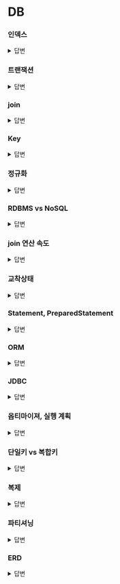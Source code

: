 # DB

### 인덱스


<details>
<summary>답변</summary>
<div markdown="1">

## 인덱스

### B-Tree를 다른 자료구조 대신 DB 인덱스로 선택한 이유

---

B-Tree vs Red-Black Tree

- 공통점
    - red-black tree와 b-tree 모두 balanced tree로써 **항상 좌우 균형이 유지**되기 때문에 O(logN)의 탐색 시간 복잡도가 유지된다.
    - 항상 균형을 맞추는 과정이 수반되기 때문에 추가 삭제 수정에 시간이 더 소요된다.

- 차이점
    - red-black tree는 하나의 노드에 하나의 데이터만 들어갈 수 있다.
    - B-Tree의 경우 하나의 노드에 여러 데이터가 들어갈 수 있다. MySQL 에서는 하나의 페이지에 인덱스 키가 최대 585개 들어갈 수 있다. 따라서 자식 노드를 그만큼 가질 수 있는 것이다.


하나의 노드에 들어가는 데이터 수가 많다는 건, 탐색을 위한 시간 복잡도가 줄어든다는 의미이다.

하나의 노드 내의 데이터들은 물리 메모리 상의 연속적인 배열로 연결되어 있다. 이미 주소값이 다 계산되어 있기 때문에 따로 탐색에 시간이 들지 않는다. 즉, 랜덤 엑세스가 아니라 순차 엑세스로 조회할 수 있다.

하지만 red-black-tree의 경우 다른 데이터를 참조하기 위해 항상 참조 포인터를 사용해서 이동해야 한다. 주소값을 계산하는 과정은 CPU Intensive한 활동이기 때문에 비용이 많이 든다.

❗️Red-Black Tree와 B-Tree의 시간복잡도는 O(logN)으로 동일하다. 하지만 이는 이론적인 수치의 동일함임. 실제로는 탐색에 있어서 시간 차이가 많이 난다!

### B-Tree vs Array

Array는 조회에 있어서 O(1)의 시간 복잡도를 가진다. 또한 데이터의 정렬 또한 가능하다.

- 배열을 인덱스 자료구조로 사용할 수 없는 이유
    - 수정 삭제 추가에 있어서 O(n)의 비용이 들어감 → 쓰기 성능이 너무 낭비임
    - 반면 B-tree는 쓰기 시간 복잡도도 O(logN)으로 유지된다.

### B-Tree vs Linked List

링크드 리스트는 쓰기 작업에 있어서 소요되는 시간복잡도가 매우 적다.

하지만, 탐색에 있어서 랜덤 엑세스가 아니라 Head 부터 순차적으로 접근해야 한다. 탐색의 시간복잡도 O(n).

### B-Tree vs Hash Index


- Hash Index의 장점
    - 동등 비교를 할 때 시간 복잡도가 O(1)이다
- Hash Index의 단점
    - 정렬이 되지 않기 때문에 범위 검색을 할 수 없다.
    - Like% 검색을 통한 최적화가 불가능 하다.

### Index vs Sorted List

데이터베이스의 Index는 SortedList와 같은 원리이다.

- 데이터를 넣을때마다 정렬을 해줘야 하기 때문에 쓰기 속도가 느리다.
- 쓰기 성능을 희생하고 탐색 속도를 높혔다.


### Real MySQL 인덱스 정리

---

b-tree index의 기본 구조

- 가장 상단의 루트 노드
- 가장 하단의 리프 노드
- 중간의 브랜치 노드

리프 노드에는 실제 데이터 레코드에 대한 주소값이 들어간다.

클러스터링 인덱스를 사용하는 InnoDB의 경우 세컨더리 인덱스의 리프 노드에 데이터 레코드 ROWID 말고 PK값이 들어간다.

이때 데이터 파일 내부에서는 바로 데이터 레코드로 들어가는게 아니라, 다시 프라이머리 키를 기준으로 한, 전체 인덱스가 시작된다.

❗️즉, 세컨더리 인덱스를 쓰면 인덱스를 총 2번 타고, 바로 PK로 조회하면 1번 탄다.

### 인덱스 추가 비용

- 만약 테이블에 인덱스가 3개라면, 레코드 하나 추가될때, 결국 그 인덱스 3개를 다 추가해야 한다.
- 레코드를 추가하는 비용이 1, 인덱스에 키값 추가하는 비용이 1.5 라고 예측 시, 인덱스 3개라면 3*1.5 + 1, 총 5.5의 비용이 드는 것이다.

### 인덱스 추가

- innodb 이외의 엔진의 경우, 레코드 추가 시 즉시 인덱스의 키값도 변경
- innodb는 유니크 인덱스나 프라이머리 인덱스의 경우에는 중복 체크를 위해 즉시 반영,
    - 세컨더리 인덱스의 인덱스 키 추가는 잠시 지연시킬 수 있다. (체인지 버퍼에 버퍼링 해놓음)

### 인덱스 삭제

해당 키 값이 저장된 리프 노드 찾아가서 삭제 마크 한다. 이때 삭제 마킹 작업은 디스크 쓰기 필요함

- 체인지 버퍼에 버퍼링 해서 지연 처리 가능

### 인덱스 변경

- 인덱스 키값의 변경 작업은 선 delete 후 Insert의 2개의 과정으로 이뤄진다.
- 키값에 따라 소속되는 리프 노드가 달라지기 때문이다. innodb에서는 전부 지연 처리 가능함


### 중요

레코드를 update 하거나 delete할 경우, 변경할 레코드를 찾기 위해 인덱스를 탄다.

이때 InnoDB의 경우 변경에 사용한 인덱스에 대해 전부 락을 걸고 (Ex update 절에 포함된 where 조건 인덱스)

update와 delete의 경우에도 그 변경할 레코드를 찾기 위해 인덱스를 탄다.

이때 innodb는 변경을 위해 검색한 모든 인덱스에 대해 락을 건 후, 해당하는 레코드 전체에 잠금을 건다.

인덱스 잘못 걸면 잘못하면 모든 레코드를 잠글수도 있음

### 결론 

- 인덱스는 쓰기 작업의 성능을 희생하고 조회 성능을 극대화 시키는 방법이다. 읽기 요청과 쓰기 요청 비율이 8대2 정도인 OLTP 환경에서는 인덱스를 사용하는게 적합

### 좋은 인덱스 기준

카더널리티 : 높다 → 포함된 요소의 종류의 수

- ex. 성별은 카더널리티가 2

선택도 : 낮다 → 총 개수중 특정 요소의 비율
- ex. 총 10명 중에 여자가 2명이면 선택도는 2 / 10 -> 0.2  

선택도가 낮아야 쓸모없는 값을 조회하는 비율이 줄어든다.
- ex. 인덱스를 통해 2000건중 1000건을 필터링 하는 경우(1)과 2000건중 100건을 필터링하는 경우(2)가 있을 때, 실제 필요한 데이터가 1건이라면 경우 1은 999건의 불필요한 디스크 IO가 생겼고 경우 2는 99건의 불필요한 디스크 IO가 생긴다


- 쿼리의 효율성 지표 → 얼마나 쓸모없는 값들을 조회하지 않았냐 → 다 디스크 I/O와 관련있기 때문!


❗️일반적으로 인덱스를 통해 읽는 작업이 테이블에서 직접 데이터 1건 가져오는것보다 4~5배 정도 비용이 더 든다고 함.

따라서 효율적이지 않은 방법은 풀 테이블 스캔을 하는게 낫고, 옵티마이져 단에서도 무시한다.

### MySQL의 인덱스 사용 방법

**인덱스 레인지 스캔**

검색해야 할 인덱스의 범위가 결정됐을때 사용하는 인덱스

1. 인덱스를 통해서 루트 노드부터 리프 노드까지 검색해서 시작점 레코드를 찾는다.
2. 거기서 부터 쭉 스캔을 진행하고, 리프노드의 끝까지 읽으면 다음 노드까지 링크를 통해 이동한다.
    - 쭉 스캔이 가능한 이유 : B+Tree 구조라서 리프 노드가 링크드 리스트로 연결됨

쭉 스캔할때 실제 데이터 파일에서 나머지 정보를 읽어오는 과정을 레코드 한건한건 단위로 I/O가 발생한다.

이 때문에 인덱스를 통해 레코드를 읽는 과정이 비용이 많다고 하고, 가지고 와야하는 데이터가 전체의 25프로 정도가 넘으면 오히려 테이블 스캔이 유리하다.

**인덱스 풀 스캔**

쿼리 조건절에 사용된 컬럼이 인덱스의 첫번째 컬럼이 아니면 인덱스 풀 스캔이 걸린다.

- 인덱스는 (a,b,c) 인데 조건에는 b나 c 사용한경우.

❗️위의 2개는 타이트 인덱스 스캔

**루스 인덱스 스캔**

만약 2개 이상의 컬럼이 인덱스로 묶여있다면, 모든 인덱스에 대해서 체크하지 않아도 될 수도 있다. 예를 들어서 1번 컬럼과 2번 컬럼 조합에서 2번 컬럼은 최소값만 구하면 된다면, 첫번째 인덱스만 체크 후, 다음 1번 컬럼 값으로 넘어가도 된다.

**인덱스 스킵 스캔**

실행 계획 상에서 type이 index인건 인덱스 풀 스캔을 말한다.
만약 (a,b) 인덱스에서 b만 가지고 쿼리를 짜더라도 인덱스 스킵 스캔 활성화하면 옵티마이져가 자동적으로 동등 조건 넣어서 스킵스캔 해줌

- 스킵 스캔이 가능한 조건
    - 선행 컬럼의 유니크 값이 적어야함 즉, 성별 같이 카더널리티가 떨어져야 한다.
        - 만약 카더널리티가 너무 높으면 동등 비교를 해야하는게 너무 많아짐
    - 무조건 커버링 인덱스일때 사용 가능, 아니면 테이블 풀 스캔 해버림


</div>
</details>

### 트랜잭션

<details>
<summary>답변</summary>
<div markdown="1">

### 트랜잭션 특징 (ACID)

원자성

- 트랜잭션 내에서 실행한 모든 작업들은 하나의 작업인 것처럼 모두 성공하거나 모두 실패해야 한다. 부분 성공이나 부분 실패는 없다.

격리성

- 동시에 실행되는 트랜잭션들이 서로에게 영향을 미치지 않도록 해야한다. 격리성은 동시성과 관련된 성능 이슈와 직결되어 있다.

지속성

- 한번 성공한 트랜잭션은 그 결과가 항상 기록되어야 한다. 보통 로그로써 디스크에 기록된다. 중간에 시스템 문제가 생겨서 DB가 다운되더라도 로그를 사용해서 원래대로 복구할 수 있어야 한다.

일관성

- 모든 트랜잭션은 일관성 있는 데이터베이스 상태를 유지해야 한다. ex> 무결성 제약 조건

### 트랜잭션 격리 수준

---

- Read Uncommited
- Read Commited
- Repeatable read
- serializable

![스크린샷 2023-02-22 오후 9.34.11.png](..%2F..%2F..%2F..%2FDesktop%2F%EC%8A%A4%ED%81%AC%EB%A6%B0%EC%83%B7%202023-02-22%20%EC%98%A4%ED%9B%84%209.34.11.png)

### Read Uncommited


트랜잭션 1이 데이터를 수정 후, 아직 커밋하지 않았더라도 트랜잭션 2가 그 데이터를 조회할 수 있다.

- 단점 : 만약 트랜잭션 1이 롤백된다면 트랜잭션 2가 조회한 데이터는 의미가 없어지고 데이터 정합성에 문제가 생긴다. 이 현상을 `dirty read` 라고 한다.

이 격리 수준은 실제로 사용할 수 없는 수준이기에 격리 수준으로 분류되지도 않음 무조건 피해야 한다.


### Read Committed

트랜잭션 1이 특정 데이터를 수정하면 즉시 DB에는 반영이 되지만, 이전 데이터는 언두 영역에 복구용으로 저장된다. 만약 트랜잭션 1이 아직 커밋하지 않은 상태에서 트랜잭션 2가 데이터를 조회한다면 실제 db가 아닌 언두 영역의 데이터를 조회한다.

언두 영역은 트랜잭션이 끝난 후 바로 제거되는 것이 아니라 일정 시간이 지난 후, 더이상 쓸 일이 없다고 판단되면 그때 삭제된다.

이때 언두 영역에 따로 이전 버전을 저장함으로써 dirty read를 방지하는 방식을 `MVCC`라고 한다.

- 장점 : dirty read는 발생하지 않는다.

- 단점 : non repeatable read가 발생한다.

→ non-repeatable read

트랜잭션 2가 트랜잭션 시작 후 특정 데이터를 조회한다. 이때 트랜잭션 1이 데이터를 수정하고 커밋을 한다. 그 다음에 트랜잭션 2가 내부적으로 같은 데이터를 호출하면 이번에는 수정된 데이터가 조회된다. 언두 영역도 의미가 없는게 이미 데이터를 수정하고 커밋을 했기 때문에 db에 반영된 데이터를 가지고 온다.

### Repeatable read

mysql의 innodb에서 사용하는 격리 수준

dirty read와 non-repeatable read가 발생하는 건 막아주지만, phantom read는 못 막는다.

트랜잭션 id를 트랜잭션마다 부여한다. 이때 자신의 트랜잭션 id보다 더 작은 값의 레코드만 사용한다. 만약에 트랜잭션을 시작한후 데이터를 조회할때 자신의 트랜잭션 아이디보다 더 큰 트랜잭션 id로 수정된 값이 있으면 무시하고 언두 영역에 있는걸 사용한다. read commited와 repeatable read의 차이점은 몇번째 버전까지 타고 내려가는지 여부이다. read commited가 하나의 버전, repeatable은 여러 버전!


추가

- [갱신손실](https://github.com/jemlog/tech_study/blob/master/db/transaction/%EA%B0%B1%EC%8B%A0%EC%86%90%EC%8B%A4.md)
</div>
</details>

### join

<details>
<summary>답변</summary>
<div markdown="1">

![스크린샷 2023-02-20 오전 10.49.52.png](..%2F..%2F..%2F..%2FDesktop%2F%EC%8A%A4%ED%81%AC%EB%A6%B0%EC%83%B7%202023-02-20%20%EC%98%A4%EC%A0%84%2010.49.52.png)

inner join

- 드라이빙 테이블과 드리븐 테이블 공통으로 존재하는 데이터가 있을때만 조인한다

left outer join

- 드라이빙 테이블 쪽의 모든 데이터를 포함한 조인을 진행한다. null 값이 많아질 수있음

right outer join

- 드리븐 테이블 쪽의 모든 데이터를 포함한 조인을 진행한다.

full outer join

- 양쪽의 모든 데이터를 보여준다

cross join

- 나올 수 있는 모든 경우의 수를 곱한다. N * M 의 개수가 나온다고 할 수 있다.

</div>
</details>


### Key

<details>
<summary>답변</summary>
<div markdown="1">

슈퍼키
    
- 하나의 레코드를 유일하게 식별할 수 있는 속성들의 집합, 하나 또는 여러개의 속성들이 묶일 수 있다.


후보키
- 슈퍼키들 중 최소한의 속성을 가지고 있는 키를 말한다.

기본키
- 후보키들 중 선택된 하나의 키
- not null 해야 하고 unique 해야 한다.

외래키
- 다른 테이블의 프라이머리 키와 연결되는 테이블의 컬럼

대체키
- 프라이머리 키 이외의 후보키들을 말함

복합키
- 테이블에서 최소 조건인 하나의 컬럼만으로 기본키를 만들 수 없을때 2개 이상의 컬럼을 합쳐서 만들 수 있는 후보키

### 클러스터링 키 (MySQL InnoDB)


클러스터링 인덱스를 사용할 시의 장단점


- 장점
    - PK로 검색할 때 처리가 매우 빠름
    - 연속되는 PK로 조회할 경우 랜덤 I/O가 아닌 순차 I/O를 사용하여 처리 속도가 더욱 빠름
    - 인덱스가 PK값을 가지므로 인덱스로 PK 값만 조회하는 경우 효율적으로 처리될 수 있음(=커버링 인덱스)
- 단점
    - 모든 인덱스가 PK에 의존하므로 PK 값이 클 경우 전체적으로 인덱스의 크기가 커지고, 페이지 양이 많아짐
    - 인덱스를 통해 검색할 때 PK로 다시 한번 검색해야 하므로 처리 성능이 느림 → 세컨더리 인덱스 사용 시
    - INSERT 시에 PK에 의해 레코드의 저장 위치가 결정되기 때문에 처리 성능이 느림
    - PK를 변경할 때 레코드를 DELETE 및 INSERT 해야 하므로 처리 성능이 느림
    - PK를 변경하면 레코드의 물리적인 저장 위치가 변하기 때문에 인덱스도 수정이 필요함



클러스터링 키 지정

1. 기본적으로 PK를 클러스터링 키로 선택함
2. PK가 없다면 NOT NULL 옵션의 유니크 인덱스 중에서 첫 번째 인덱스를 클러스터링 키로 선택함
3. 후보군이 없다면 내부적으로 자동 증가 유니크 컬럼을 추가한 후 클러스터링 키로 선택함

❗️내부적인 자동 증가 컬럼은 사용자가 사용할 수 없으므로 효율이 떨어진다. PK는 꼭 따로 생성해주자.


### 기본키로 자연키 사용 vs 대체 키 사용


- 대체키는 보통 autoincrement로 숫자 사용
- 자연키는 문자열을 보통 사용 Ex. 주민등록번호

이때 문자열을 사용하면 PK를 비대하게 만들어 성능에 좋지 못하다. PK의 크기는 작을수록 좋으며, 원시 타입일수록 좋다. 보통 문자열이 숫자보다 처리 속도도 느리다.

자연키를 사용할때의 단점

- 테이블 구조가 복잡해짐
    - 자연키를 PK로 사용할 때, 1개의 컬럼 만으로 PK를 구성하지 못하고 복합키로 설정해줘야 하는 경우도 상당히 많다. 대체 키를 사용하면 테이블 구조가 단순해진다

대체키를 사용할때의 장점
- 무결성 검사를 DB로 위임 가능
    - 키의 생성 및 관리를 완전히 데이터베이스에 위임, 자연키를 사용하는건 키의 유효성 검사와 무결성 검사를 개발자가 직접 해줘야 한다.

</div>
</details>


### 정규화

<details>
<summary>답변</summary>
<div markdown="1">

정규화

- 테이블간의 중복된 데이터를 허용하지 않기 위해 테이블을 분해하는 작업

제 1 정규화

- 테이블의 칼럼이 원자값을 갖도록 테이블을 분해

제 2 정규화

- 완전 함수 종속을 만족하도록 테이블을 분해한다

    - 완전 함수 종속 : 기본키의 부분집합이 결정자가 되서는 안된다

제 3 정규화

- 이행적 종속을 없애도록 테이블을 분해하는 것

</div>
</details>

### RDBMS vs NoSQL

<details>
<summary>답변</summary>
<div markdown="1">

### NoSQL의 특징

장점
- 유연하고 자유로운 데이터 구조를 가지고 있으므로 스펙 변화가 잦은 서비스에 적합함
- 복잡한 트랜잭션이나 조인이 없기에 수평적 확장에 용이하다
- MongoDB 같은 문서 데이터베이스의 경우 풍부한 인덱스 사용 가능하다

단점
- 데이터의 중복이 있을 수 있다
- 데이터의 중복으로 인해 데이터 수정 작업 시 변경해야 하는 부분이 많다
- 명확한 데이터 구조가 필요한 경우에는 사용하기 힘들다

사용하면 좋은 경우
- 정확한 데이터 구조가 정해지지 않은 경우
- Update가 자주 일어나지 않고 조회가 대부분인 경우
- 데이터 양이 많아서 scale out이 필요할 예정인 경우

### RDBMS의 특징

장점
- 데이터의 중복을 허용하지 않기 때문에 수정 작업에 용이하다
- 명확한 데이터 구조를 보장한다

단점
- 시스템이 커지면 Join문이 많은 복잡한 쿼리가 필요함
- 복잡한 트랜잭션과 Join으로 인해 수평적 확장에 불리하다
- 데이터 구조가 유연하지 못해서 스펙 변화가 잦은 서비스에 불리함

사용하면 좋은 경우
- 데이터 수정 작업이 빈번한 경우
- 정확한 데이터 정합성이 필요한 서비스일 경우


### NoSQL 중 MongoDB의 특징

- 스키마리스의 구조 덕분에 데이터 구조 변경 및 스펙 변화에 자유롭다
- 리치 인덱스를 제공한다. 인덱스 기능이 풍부하고 인덱스 추가는 백그라운드로 실행 가능하다.
- 고가용성과 확장성이 보장된다.
- MongoDB에서 데이터를 범위 검색할때, 중간에 쓰기 배타 락을 얻은 요소가 있으면 읽기가 지연된다. -> MongoDB 5.0 부터는 Lock-Free Read Operation을 지원한다.
- Redis와 비교했을때는 디스크 I/O가 발생하기 때문에 레디스보다 2배 이상 느린 속도를 보여준다.


아래는 NoSQL의 특징과 운영 시 만날 수 있는 문제점에 대해 잘 설명해놓은 글입니다

[LINE 알림 센터의 메인 스토리지를 Redis에서 MongoDB로 전환하기](https://engineering.linecorp.com/ko/blog/LINE-integrated-notification-center-from-redis-to-mongodb)
</div>
</details>

### join 연산 속도

<details>
<summary>답변</summary>
<div markdown="1">

join 조건에 들어가는 컬럼에 모두 인덱스가 걸려있으면 조인은 네스티드 루프 조인 형태로 동작한다.

- join에서 드라이빙 테이블은 순차 검색 
- 조건에 일치하는 드리븐 테이블은 드라이빙 테이블의 레코드 건수 만큼 검색

join 조건에 들어가는 컬럼에 인덱스가 걸려 있지 않다면 드라이빙 테이블의 레코드 건수 만큼 드리븐 테이블 풀 테이블 스캔을 해야 한다. -> 속도 매우 느려짐

- ex> 드라이빙 테이블의 조인 조건에 맞는 레코드 개수가 1000개 일때, 조건에 맞는 드리븐 테이블의 레코드를 찾기 위해서는 1000번의 드리븐 테이블 풀 테이블 스캔 필요함

MySQL에서는 네스티드 루프 조인으로 실행할 수 없을 시 대체제로 해시 조인을 사용한다.


</div>
</details>

### 교착상태

<details>
<summary>답변</summary>
<div markdown="1">

- 하나의 트랜잭션이 락을 획득한채로 장애가 발생해서 다른 트랜잭션들이 락을 회수하지 못하는 상태
- 각각의 트랜잭션이 락을 소유한채로 서로의 락을 획득하기를 대기하는 상태

</div>
</details>

### Statement, PreparedStatement

<details>
<summary>답변</summary>
<div markdown="1">

SQL의 기본 실행 과정


일반적으로 쿼리는 3가지 과정을 거쳐서 실행된다
1. 쿼리 구문 분석
2. 컴파일
3. 실행

- Statement의 경우 매번 쿼리를 실행할때마다 위의 3가지 과정을 진행
- PreparedStatement의 경우 객체를 생성하는 시점에 쿼리 구문 분석과 컴파일을 하고 커맨드 객체를 만듬
  - 내부에 있는 캐시에 SQL 문자열을 키로 커맨드 객체를 밸류로 해서 저장한다. 쿼리를 실행하는 execute 실행 시, 캐시에서 커맨드 객체를 꺼내서 사용한다.
  
- 이미 컴파일이 된걸 사용하기 때문에 바인딩 변수에 특정 문자열을 넣어도 SQL 구문으로써 의미가 있는게 아니라 단순 문자열로 처리된다.



```java
    @Override
    public PreparedStatement prepareStatement(String sql) throws SQLException {
        try {
            int id = getNextId(TraceObject.PREPARED_STATEMENT);
            if (isDebugEnabled()) {
                debugCodeAssign("PreparedStatement", TraceObject.PREPARED_STATEMENT, id,
                        "prepareStatement(" + quote(sql) + ')');
            }
            checkClosed();
            sql = translateSQL(sql); 
            // PrepareStatement 생성
            return new JdbcPreparedStatement(this, sql, id, ResultSet.TYPE_FORWARD_ONLY,
                    Constants.DEFAULT_RESULT_SET_CONCURRENCY, null);
        } catch (Exception e) {
            throw logAndConvert(e);
        }
    }

```

결론 : 쿼리 구문의 캐싱을 통한 빠른 쿼리 사용과 보안 이슈 방지를 위해 preparedStatement를 사용하자

</div>
</details>

### ORM

<details>
<summary>답변</summary>
<div markdown="1">

SQL Mapper

장점
- JDBC를 사용할 때  발생하는 불편함을 줄일 수 있다.
- SQL이 비즈니스 로직과 분리되어 유지보수가 용이하다.
- 세부적인 SQL 변경시 편리하다
- 기존에 SQL문법을 그대로 적용할 수 있어 새로운 기술을 학습하지 않아도 된다.


단점
- DBMS 별로 SQL 문법이 다르다.
- 개발자가 직접 SQL문을 작성해야 한다.
- DBMS 변경시 SQL문을 재사용하기 어렵다.
- 객체와 테이블간 패러다임 불일치가 발생한다.

ORM 

장점
- 개발자가 SQL문을 직접 작성하지 않아도 된다.
- SQL문이 아닌 클래스의 메서드를 통해 데이터에비스를 조작할 수 있다.
- DBMS에 종속적이지 않다.

단점
- 직접 SQL을 작성하는 것보다 성능이 떨어질 수 있다.
- 사용하기 위해서는 ORM 기술을 학습해야 하는 러닝커브가 존재한다.
- 메서들 호출로 DB 데이터를 조작하기 때문에 세밀함이 떨어진다.
- N+1 문제가 발생할 수 있다. 
</div>
</details>

### JDBC

<details>
<summary>답변</summary>
<div markdown="1">

JDBC는 자바에서 데이터베이스에 접속할 수 있도록 하는 자바 API이다. 

서버와 DB가 커넥션을 맺는 구체적인 방법은 DB 벤더마다 모두 다르기 때문에 이를 표준화된 인터페이스로 만든게 JDBC이다

![스크린샷 2023-02-22 오후 9.21.35.png](..%2F..%2F..%2F..%2FDesktop%2F%EC%8A%A4%ED%81%AC%EB%A6%B0%EC%83%B7%202023-02-22%20%EC%98%A4%ED%9B%84%209.21.35.png)

</div>
</details>

### 옵티마이져, 실행 계획

<details>
<summary>답변</summary>
<div markdown="1">

실행 계획 

- 클라이언트가 요청한 쿼리에 대해서 옵티마이져가 판단한 최적화된 쿼리 실행 방식
- explain 명령으르 통해 사용할 수 있다.

옵티마이져

SQL문을 실행하기 전에 비용 기반으로 다양한 최적의 실행계획을 수립하는 도구

옵티마이져 종류
- 비용 기반 옵티마이져
- 규칙 기반 옵티마이저

사용자가 지정한 인덱스를 실제로 사용할지, 쿼리를 실행함에 있어서 별도의 메모리를 사용할지 등의 최적화를 계산한다.

Ex> 

- order by 정렬을 처리하는 방법 선택(file sort, temporary table 사용 등등)
- group by를 처리하는 방법 선택
- 조인 방법 선택

</div>
</details>


### 단일키 vs 복합키

<details>
<summary>답변</summary>
<div markdown="1">

단일키 : 컬럼 1개를 key로 사용

복합키 : 컬럼 2개 이상을 조합하여 후보키로 사용

</div>
</details>

### 복제
<details>
<summary>답변</summary>
<div markdown="1">

데이터베이스의 고가용성과 OLTP 환경에서 읽기 트래픽 처리를 위해 복제본을 운영하는 것

마스터-슬레이브 (리더-팔로워) 형태로 운용하면서 마스터는 쓰기 트래픽만 처리하고 읽기 트래픽은 다수의 슬레이브가 처리

- OLTP 환경에서 쓰기와 읽기의 비율이 2대 8정도이기에 읽기 전용 레플리카의 확보 필요

마스터 서버와 레플리카 서버의 데이터 동기화가 관건

- 데이터 정합성의 중요도와 응답 속도의 트레이드오프에 따라 레플리카 노드간의 데이터 일관성 보장 수준이 달라짐

- 현실에서 레플리카 복제를 동기 처리 하는 것은 불가능하다. 동기 처리는 마스터가 레플리카의 복제가 완료될때까지 어떤 쓰기 요청도 처리하지 못한다. 만약 하나의 레플리카 노드가 장애로 다운된다면, 복구가 될때까지 마스터는 쓰기 요청을 지연시켜야 한다.

현실의 복제는 비동기로 처리된다고 할 수 있다.

CAP 이론
1. 일관성(Consistency)

   일관성은 동시성 또는 동일성이라고도 하며 다중 클라이언트에서 같은 시간에 조회하는 데이터는 항상 동일한 데이터임을 보증하는 것을 의미한다. 

   


2. 가용성(Availability)
   
    가용성이란 모든 클라이언트의 읽기와 쓰기 요청에 대하여 항상 응답이 가능해야 함을 보증하는 것이며 내고장성이라고도 한다. 내고장성을 가진 NoSQL 은 클러스터 내에서 몇 개의 노드가 망가지더라도 정상적인 서비스가 가능하다.



3. 네트워크 분할 허용성(Partition tolerance)

   분할 허용성이란 지역적으로 분할된 네트워크 환경에서 동작하는 시스템에서 두 지역 간의 네트워크가 단절되거나 네트워크 데이터의 유실이 일어나더라도 각 지역 내의 시스템은 정상적으로 동작해야 함을 의미한다.


CAP 원칙 중 3가지 조건을 모든 만족 시키는 분산 시스템은 만들 수 없다. 두 가지 속성씩 만족시켜야 한다.

- CP (Consistency & Partition Tolerance) : 어떤 상황에서도 안정적으로 시스템은 운영되지만 Consistency 가 보장되지 않는다면 Error 를 반환한다. (어떤 경우에도 데이터가 달라져서는 안된다.)
이는 매 순간 Read / Write 에 따른 정합성이 일치할 필요가 있는 경우 적합한 형태이다.



- AP (Availability & Partition Tolerance) : 어떤 상황에서도 안정적으로 시스템은 운영된다. 또한 데이터와 상관없이 안정적인 응답을 받을 수 있다. 다만 데이터의 정합성에 대한 보장은 불가능하다. (특정 시점에 Write 동기화 여부에 따라 데이터가 달라질 수 있다.)
이는 결과적으로는 일관성이 보장된다는 Eventual Consistency 를 보장할 수 있는 시스템에 알맞는 형태이다.
</div>
</details>

### 파티셔닝


<details>
<summary>답변</summary>
<div markdown="1">

### 파티셔닝이 필요한 이유

- 데이터셋이 매우 클때
- 질의 처리량이 매우 높을때
- 확장성을 위해서 파티셔닝을 진행


파티셔닝의 목적 : 데이터와 질의 부하를 노드 사이에 균등하기 분산하는 것

극단적인 상황에서는 10개 중 9개가 유휴 상태에 있고 1개가 질의를 다 받는 핫스팟 문제가 발생할 수 있다.

핫스팟 문제를 해결하는 가장 간단한 방법
- 무작위 배치

단점 : 어떤 레코드가 어떤 노드에 배치됐는지 알지 못한다 → 요청이 들어오면 해당 데이터를 찾기 위해 모든 노드를 탐색해야 함

### 파티셔닝 방법

### 키 범위 기준 파티셔닝

각 파티션에 연속된 범위의 키를 할당하므로, 어떤 키가 어떤 파티션에 속하는지 쉽게 알 수 있다.

데이터 고르게 분산하기 위해서는 키 범위를 똑같이 할당하면 안되고 유동적으로 할당해야 한다.

- 장점 : 각 파티션 내에 키를 정렬된 상태로 저장 가능 → 범위 검색이 가능하다

- 단점 : 특정 접근 패턴이 핫스팟 유발할 수 있다.

만약 시간 단위로 키를 나눴을때 쓰기 작업은 모두 최근 날짜 파티션으로 쏠리게 된다 → 과부하 발생

### 키의 해시값 기준 파티셔닝

쏠림과 핫스팟 문제로 인해 실제 분산 데이터스토어는 해시 함수를 사용한다.

해시값을 구한 다음, 각 파티션에 해시값 범위를 지정한다. 범위에 해당하는 해시값을 할당해주면 된다.

- 단점 : 범위 질의를 할 수 없게 된다.

- 장점 : 핫스팟 제거에 도움이 된다. 하지만 완전히 제거는 불가능하다. Ex 유명인 검색

몽고 db에서는 해시 파티셔닝 사용하면 범위 질의가 모든 파티션에 대해서 이뤄져야 한다.


</div>
</details>

### ERD
<details>
<summary>답변</summary>
<div markdown="1">

엔티티간의 연관성을 표현하는 다이어그램

</div>
</details>